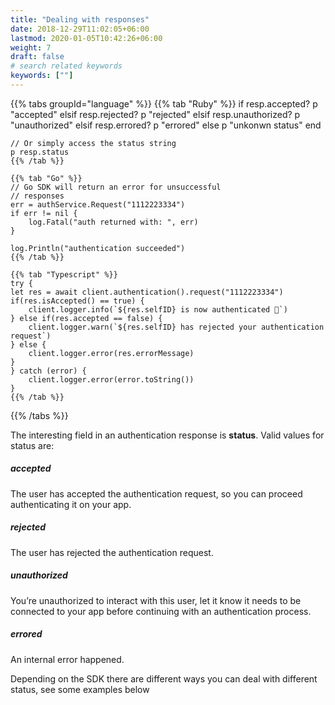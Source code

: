 ```yaml
---
title: "Dealing with responses"
date: 2018-12-29T11:02:05+06:00
lastmod: 2020-01-05T10:42:26+06:00
weight: 7
draft: false
# search related keywords
keywords: [""]
---
```


{{% tabs groupId="language" %}}
    {{% tab "Ruby" %}}
    if resp.accepted?
        p "accepted"
    elsif resp.rejected?
        p "rejected"
    elsif resp.unauthorized?
        p "unauthorized"
    elsif resp.errored?
        p "errored"
    else
        p "unkonwn status"
    end

    // Or simply access the status string
    p resp.status
    {{% /tab %}}

    {{% tab "Go" %}}
    // Go SDK will return an error for unsuccessful
    // responses
    err = authService.Request("1112223334")
    if err != nil {
        log.Fatal("auth returned with: ", err)
    }

    log.Println("authentication succeeded")
    {{% /tab %}}

    {{% tab "Typescript" %}}
    try {
    let res = await client.authentication().request("1112223334")
    if(res.isAccepted() == true) {
        client.logger.info(`${res.selfID} is now authenticated 🤘`)
    } else if(res.accepted == false) {
        client.logger.warn(`${res.selfID} has rejected your authentication request`)
    } else {
        client.logger.error(res.errorMessage)
    }
    } catch (error) {
        client.logger.error(error.toString())
    }
    {{% /tab %}}
{{% /tabs %}}

The interesting field in an authentication response is **status**. Valid values for status are:

##### accepted

The user has accepted the authentication request, so you can proceed authenticating it on your app.


##### rejected

The user has rejected the authentication request.


##### unauthorized

You’re unauthorized to interact with this user, let it know it needs to be connected to your app before continuing with an authentication process.


##### errored

An internal error happened.

Depending on the SDK there are different ways you can deal with different status, see some examples below


